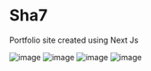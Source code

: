 # Sha7
Portfolio site created using Next Js

![image](https://user-images.githubusercontent.com/96056167/232293802-c9ae86b2-ba29-41fb-8845-1c548380efcc.png)
![image](https://user-images.githubusercontent.com/96056167/232294055-c02a1bd9-5807-4225-82b1-6bdcd5d8f041.png)
![image](https://user-images.githubusercontent.com/96056167/232294120-d6a8d6c8-3fbc-46ed-94c8-7fadb227e020.png)
![image](https://user-images.githubusercontent.com/96056167/232294172-08549cfb-8737-4c20-9b96-41950d63b6ae.png)
